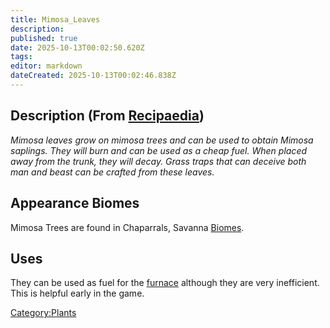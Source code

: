 ```yaml
---
title: Mimosa_Leaves
description: 
published: true
date: 2025-10-13T00:02:50.620Z
tags: 
editor: markdown
dateCreated: 2025-10-13T00:02:46.838Z
---
```


## Description (From [Recipaedia](Recipaedia "wikilink"))

*Mimosa leaves grow on mimosa trees and can be used to obtain Mimosa
saplings. They will burn and can be used as a cheap fuel. When placed
away from the trunk, they will decay. Grass traps that can deceive both
man and beast can be crafted from these leaves.*

## Appearance Biomes

Mimosa Trees are found in Chaparrals, Savanna
[Biomes](Biomes "wikilink").

## Uses

They can be used as fuel for the [furnace](furnace "wikilink") although
they are very inefficient. This is helpful early in the game.

[Category:Plants](Category:Plants "wikilink")
